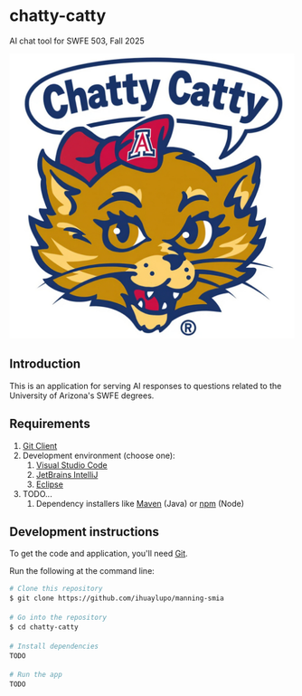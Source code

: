 # chatty-catty
AI chat tool for SWFE 503, Fall 2025

![Alt text](doc/resources/media/chatty-catty-logo.jpg)

## Introduction

This is an application for serving AI responses to questions related to the University of Arizona's SWFE degrees. 

## Requirements

1. [Git Client](http://git-scm.com)
2. Development environment (choose one):
   1. [Visual Studio Code](https://code.visualstudio.com/download)
   2. [JetBrains IntelliJ](https://www.jetbrains.com/idea/download)
   3. [Eclipse](https://www.eclipse.org/downloads/)
3. TODO...
   1. Dependency installers like [Maven](https://maven.apache.org/download.cgi?) (Java) or [npm](https://docs.npmjs.com/downloading-and-installing-node-js-and-npm) (Node) 

## Development instructions

To get the code and application, you'll need [Git](https://git-scm.com).

Run the following at the command line:
```bash
# Clone this repository
$ git clone https://github.com/ihuaylupo/manning-smia

# Go into the repository
$ cd chatty-catty

# Install dependencies
TODO

# Run the app
TODO
```
